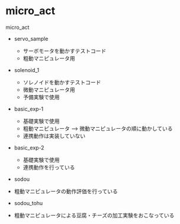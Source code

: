 # micro_act
micro_act

* servo_sample
  * サーボモータを動かすテストコード
  * 粗動マニピュレータ用

* solenoid_1
  * ソレノイドを動かすテストコード
  * 微動マニピュレータ用
  * 予備実験で使用

* basic_exp-1
  * 基礎実験で使用
  * 粗動マニピュレータ --> 微動マニピュレータの順に動かしている
  * 連携動作は実装していない


* basic_exp-2
  * 基礎実験で使用
  * 連携動作を行っている

* sodou
 * 粗動マニピュレータの動作評価を行っている
 
* sodou_tohu
 * 粗動マニピュレータによる豆腐・チーズの加工実験をおこなっている
